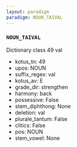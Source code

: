 ```yaml
---
layout: paradigm
paradigm: NOUN_TAIVAL
---
```

### ` NOUN_TAIVAL `

Dictionary class 49 val
* kotus_tn: 49
* upos: NOUN
* suffix_regex: val
* kotus_av: E
* grade_dir: strengthen
* harmony: back
* possessive: False
* stem_diphthong: None
* deletion: val
* plurale_tantum: False
* clitics: False
* pos: NOUN
* stem_vowel: None
